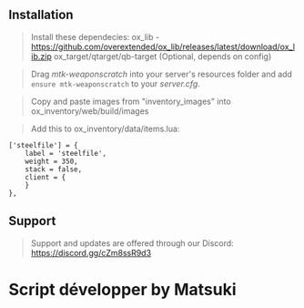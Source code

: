 ## Installation

> Install these dependecies:
    ox_lib - https://github.com/overextended/ox_lib/releases/latest/download/ox_lib.zip
    ox_target/qtarget/qb-target (Optional, depends on config)


> Drag *mtk-weaponscratch* into your server's resources folder and add `ensure mtk-weaponscratch` to your *server.cfg*.


 > Copy and paste images from "inventory_images" into ox_inventory/web/build/images

 > Add this to ox_inventory/data/items.lua:

	['steelfile'] = {
		label = 'steelfile',
		weight = 350,
		stack = false,
		client = {
		}
	},

## Support

> Support and updates are offered through our Discord: https://discord.gg/cZm8ssR9d3

# Script développer by Matsuki